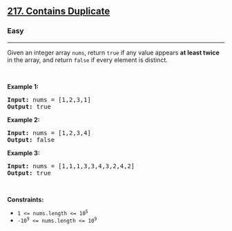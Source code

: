 <h2><a href="https://leetcode.com/problems/contains-duplicate/">217. Contains Duplicate</a></h2><h3>Easy</h3><hr><div><p>
Given an integer array <code>nums</code>, return <code>true</code> if any value appears <strong>at least twice</strong> in the array, and return <code>false</code> if every element is distinct.
</p>

<p>&nbsp;</p>
<p><strong>Example 1:</strong></p>
<pre><strong>Input:</strong> nums = [1,2,3,1]
<strong>Output:</strong> true
</pre>

<p><strong>Example 2:</strong></p>

<pre><strong>Input:</strong> nums = [1,2,3,4]
<strong>Output:</strong> false
</pre>

<p><strong>Example 3:</strong></p>

<pre><strong>Input:</strong> nums = [1,1,1,3,3,4,3,2,4,2]
<strong>Output:</strong> true
</pre>

<p>&nbsp;</p>
<p><strong>Constraints:</strong></p>

<ul>
    <li><code>1 &lt;= nums.length &lt;= 10<sup>5</sup></code></li>
    <li><code>-10<sup>9</sup> &lt;= nums.length &lt;= 10<sup>9</sup></code></li>
</ul>
</div>